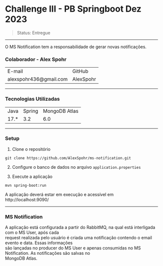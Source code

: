 # Challenge III - PB Springboot Dez 2023
> Status: Entregue
-------------------------------------------------------------------------------------------------------


O MS Notification tem a responsabilidade de gerar novas notificações.

### Colaborador - Alex Spohr

<table>
  <tr>
    <td>E-mail</td>
    <td>GitHub</td>
  </tr>
   <tr>
    <td>alexspohr436@gmail.com</td>
    <td>AlexSpohr</td>
  </tr>
</table>

-------------------------------------------------------------------------------------------------------

### Tecnologias Utilizadas
<table>
  <tr>
    <td>Java</td>
    <td>Spring</td>
    <td>MongoDB Atlas</td>
  </tr>
  <tr>
    <td>17.*</td>
    <td>3.2</td>
    <td>6.0</td>
  </tr>
</table>

-------------------------------------------------------------------------------------------------------

### Setup
1. Clone o repositório
```
git clone https://github.com/AlexSpohr/ms-notification.git
```
2. Configure o banco de dados no arquivo `application.properties`


3. Execute a aplicação
```
mvn spring-boot:run
```
A aplicação deverá estar em execução e acessível em http://localhost:9090/

-------------------------------------------------------------------------------------------------------

### MS Notification

A aplicação está configurada a partir do RabbitMQ, na qual está interligada com o MS User, após cada  
request realizada pelo usuário é criada uma notificação contendo o email evento e data. Essas informações  
são lançadas no producer do MS User e apenas consumidas no MS Notification. As notificações são salvas no  
MongoDB Atlas. 


